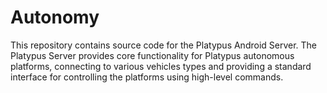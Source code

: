 Autonomy
===============

This repository contains source code for the Platypus Android Server.  The Platypus Server provides core functionality for Platypus autonomous platforms, connecting to various vehicles types and providing a standard interface for controlling the platforms using high-level commands.


